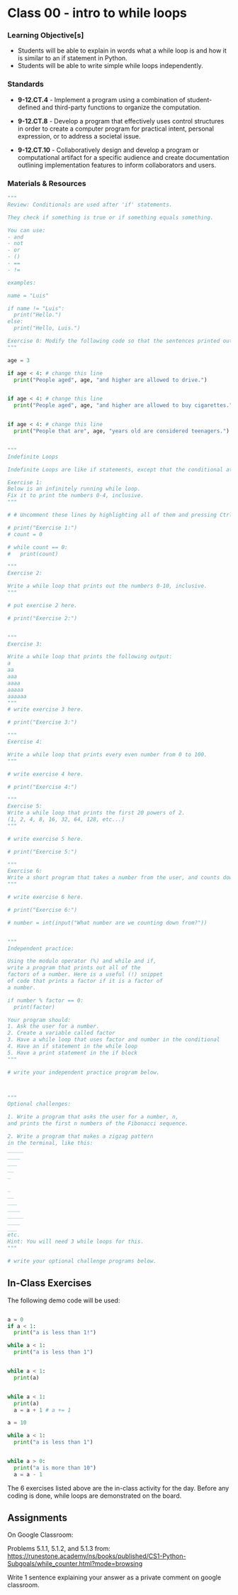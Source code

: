 # Class 00 - intro to while loops

### Learning Objective[s]

* Students will be able to explain in words what a while loop is and how it is similar to an if statement in Python.
* Students will be able to write simple while loops independently. 

### Standards

* **9-12.CT.4** - Implement a program using a combination of student-defined and third-party functions to organize the computation.

* **9-12.CT.8** - Develop a program that effectively uses control structures in order to create a computer program for practical intent, personal expression, or to address a societal issue.

* **9-12.CT.10** - Collaboratively design and develop a program or computational artifact for a specific audience and create documentation outlining implementation features to inform collaborators and users.

### Materials & Resources

```python
"""
Review: Conditionals are used after 'if' statements. 

They check if something is true or if something equals something.

You can use:
- and
- not
- or
- ()
- ==
- !=

examples:

name = "Luis"

if name != "Luis":
  print("Hello.")
else:
  print("Hello, Luis.")

Exercise 0: Modify the following code so that the sentences printed out are true. 
"""

age = 3

if age < 4: # change this line
  print("People aged", age, "and higher are allowed to drive.")


if age < 4: # change this line
  print("People aged", age, "and higher are allowed to buy cigarettes.")


if age < 4: # change this line
  print("People that are", age, "years old are considered teenagers.")


"""
Indefinite Loops

Indefinite Loops are like if statements, except that the conditional at the top is RE-RUN AT THE END OF THE BLOCK.

Exercise 1:
Below is an infinitely running while loop. 
Fix it to print the numbers 0-4, inclusive. 
"""

# # Uncomment these lines by highlighting all of them and pressing Ctrl + /

# print("Exercise 1:")
# count = 0 

# while count == 0:
#   print(count)

"""
Exercise 2:

Write a while loop that prints out the numbers 0-10, inclusive.
"""

# put exercise 2 here. 

# print("Exercise 2:")


"""
Exercise 3:

Write a while loop that prints the following output:
a
aa
aaa
aaaa
aaaaa
aaaaaa
"""
# write exercise 3 here.

# print("Exercise 3:")

"""
Exercise 4:

Write a while loop that prints every even number from 0 to 100. 
"""

# write exercise 4 here.

# print("Exercise 4:")

"""
Exercise 5:
Write a while loop that prints the first 20 powers of 2.
(1, 2, 4, 8, 16, 32, 64, 128, etc...)
"""

# write exercise 5 here. 

# print("Exercise 5:")

"""
Exercise 6:
Write a short program that takes a number from the user, and counts down from that number. 
"""

# write exercise 6 here. 

# print("Exercise 6:")

# number = int(input("What number are we counting down from?"))


"""
Independent practice:

Using the modulo operator (%) and while and if, 
write a program that prints out all of the 
factors of a number. Here is a useful (!) snippet
of code that prints a factor if it is a factor of
a number.

if number % factor == 0:
  print(factor)

Your program should:
1. Ask the user for a number.
2. Create a variable called factor
3. Have a while loop that uses factor and number in the conditional
4. Have an if statement in the while loop
5. Have a print statement in the if block
"""

# write your independent practice program below. 



"""
Optional challenges:

1. Write a program that asks the user for a number, n, 
and prints the first n numbers of the Fibonacci sequence.

2. Write a program that makes a zigzag pattern
in the terminal, like this:
_____
____
___
__
_

_
__
___
____
_____
____
___
etc.
Hint: You will need 3 while loops for this.
"""

# write your optional challenge programs below. 
```
## In-Class Exercises

The following demo code will be used:
```python

a = 0
if a < 1:
  print("a is less than 1!")

while a < 1:
  print("a is less than 1")


while a < 1:
  print(a)


while a < 1:
  print(a)
  a = a + 1 # a += 1

a = 10

while a < 1:
  print("a is less than 1")


while a > 0:
  print("a is more than 10")  
  a = a - 1

```

The 6 exercises listed above are the in-class activity for the day. Before any coding is done, while loops are demonstrated on the board. 

## Assignments
On Google Classroom: 

Problems 5.1.1, 5.1.2, and 5.1.3 from:
 https://runestone.academy/ns/books/published/CS1-Python-Subgoals/while_counter.html?mode=browsing

Write 1 sentence explaining your answer as a private comment on google classroom. 